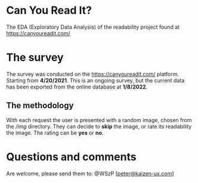 # Can You Read It?
The EDA (Exploratory Data Analysis) of the readability project found at https://canyoureadit.com/

# The survey 
The survey was conducted on the https://canyoureadit.com/ platform.
Starting from **4/20/2021**. 
This is an ongoing survey, but the current data has been exported from the online database at **1/8/2022**.

## The methodology
With each request the user is presented with a random image, chosen from the */img* directory. 
They can decide to **skip** the image, or rate its readability the image. 
The rating can be **yes** or **no**. 

# Questions and comments
Are welcome, please send them to: @WSzP [peter@kaizen-ux.com]